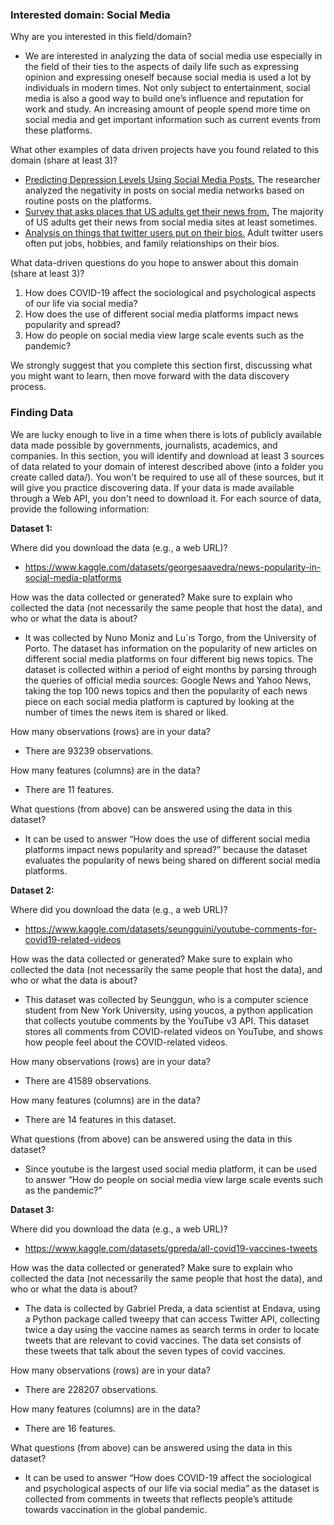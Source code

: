 ### Interested domain: Social Media

Why are you interested in this field/domain?
- We are interested in analyzing the data of social media use especially in the field of their ties to the aspects of daily life such as expressing opinion and expressing oneself because social media is used a lot by individuals in modern times. Not only subject to entertainment, social media is also a good way to build one’s influence and reputation for work and study. An increasing amount of people spend more time on social media and get important information such as current events from these platforms.

What other examples of data driven projects have you found related to this domain (share at least 3)?
- [Predicting Depression Levels Using Social Media Posts.](https://ieeexplore.ieee.org/abstract/document/7940253) The researcher analyzed the negativity in posts on social media networks based on routine posts on the platforms.
- [Survey that asks places that US adults get their news from.](https://www.pewresearch.org/journalism/2021/01/12/news-use-across-social-media-platforms-in-2020/) The majority of US adults get their news from social media sites at least sometimes.
- [Analysis on things that twitter users put on their bios.](https://www.pewresearch.org/fact-tank/2022/05/05/jobs-hobbies-top-the-list-of-things-u-s-adults-put-in-their-twitter-profiles-references-to-politics-relatively-rare/) Adult twitter users often put jobs, hobbies, and family relationships on their bios.

What data-driven questions do you hope to answer about this domain (share at least 3)?
1. How does COVID-19 affect the sociological and psychological aspects of our life via social media?
2. How does the use of different social media platforms impact news popularity and spread?
3. How do people on social media view large scale events such as the pandemic?
 
We strongly suggest that you complete this section first, discussing what you might want to learn, then move forward with the data discovery process.

### Finding Data

We are lucky enough to live in a time when there is lots of publicly available data made possible by governments, journalists, academics, and companies. In this section, you will identify and download at least 3 sources of data related to your domain of interest described above (into a folder you create called data/). You won't be required to use all of these sources, but it will give you practice discovering data. If your data is made available through a Web API, you don't need to download it. For each source of data, provide the following information:
 
**Dataset 1:**

Where did you download the data (e.g., a web URL)?
- https://www.kaggle.com/datasets/georgesaavedra/news-popularity-in-social-media-platforms
 
How was the data collected or generated? Make sure to explain who collected the data (not necessarily the same people that host the data), and who or what the data is about?
- It was collected by Nuno Moniz and Lu´ıs Torgo, from the University of Porto. The dataset has information on the popularity of new articles on different social media platforms on four different big news topics. The dataset is collected within a period of eight months by parsing through the queries of official media sources: Google News and Yahoo News, taking the top 100 news topics and then the popularity of each news piece on each social media platform is captured by looking at the number of times the news item is shared or liked. 
 
How many observations (rows) are in your data?
- There are 93239 observations.
 
How many features (columns) are in the data?
- There are 11 features.
 
What questions (from above) can be answered using the data in this dataset?
- It can be used to answer “How does the use of different social media platforms impact news popularity and spread?” because the dataset evaluates the popularity of news being shared on different social media platforms.
 
**Dataset 2:**

Where did you download the data (e.g., a web URL)?
- https://www.kaggle.com/datasets/seungguini/youtube-comments-for-covid19-related-videos
 
How was the data collected or generated? Make sure to explain who collected the data (not necessarily the same people that host the data), and who or what the data is about?
- This dataset was collected by Seunggun, who is a computer science student from New York University, using youcos, a python application that collects youtube comments by the YouTube v3 API. This dataset stores all comments from COVID-related videos on YouTube, and shows how people feel about the COVID-related videos. 
 
How many observations (rows) are in your data?
- There are 41589 observations.
 
How many features (columns) are in the data?
- There are 14 features in this dataset.
 
What questions (from above) can be answered using the data in this dataset?
- Since youtube is the largest used social media platform, it can be used to answer “How do people on social media view large scale events such as the pandemic?”
 
**Dataset 3:**

Where did you download the data (e.g., a web URL)?
- https://www.kaggle.com/datasets/gpreda/all-covid19-vaccines-tweets
 
How was the data collected or generated? Make sure to explain who collected the data (not necessarily the same people that host the data), and who or what the data is about?
- The data is collected by Gabriel Preda, a data scientist at Endava, using a Python package called tweepy that can access Twitter API, collecting twice a day using the vaccine names as search terms in order to locate tweets that are relevant to covid vaccines. The data set consists of these tweets that talk about the seven types of covid vaccines.

How many observations (rows) are in your data?
- There are 228207 observations.

How many features (columns) are in the data?
- There are 16 features.

What questions (from above) can be answered using the data in this dataset?
- It can be used to answer “How does COVID-19 affect the sociological and psychological aspects of our life via social media” as the dataset is collected from comments in tweets that reflects people’s attitude towards vaccination in the global pandemic.

